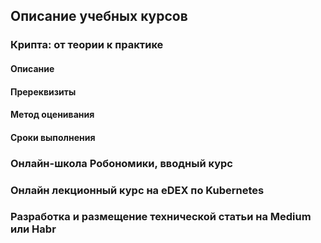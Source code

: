 ## Описание учебных курсов

### Крипта: от теории к практике
#### Описание

#### Пререквизиты

#### Метод оценивания

#### Сроки выполнения

### Онлайн-школа Робономики, вводный курс

### Онлайн лекционный курс на eDEX по Kubernetes

### Разработка и размещение технической статьи на Medium или Habr